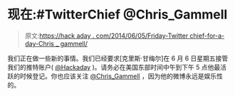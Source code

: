 # 现在:#TwitterChief @Chris_Gammell

> 原文:[https://hack aday . com/2014/06/05/Friday-Twitter chief-for-a-day-Chris _ gammell/](https://hackaday.com/2014/06/05/friday-twitterchief-for-a-day-chris_gammell/)

我们正在做一些新的事情。我们已经要求[克里斯·甘梅尔]在 6 月 6 日星期五接管我们的推特账户( [@Hackaday](https://twitter.com/Hackaday) )。请务必在美国东部时间中午到下午 5 点他最活跃的时候登记。你也应该关注 [@Chris_Gammell](https://twitter.com/Chris_Gammell) ，因为他的微博永远是娱乐性的。